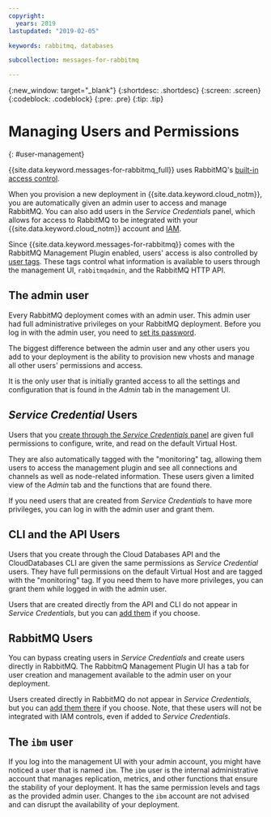 ```yaml
---
copyright:
  years: 2019
lastupdated: "2019-02-05"

keywords: rabbitmq, databases

subcollection: messages-for-rabbitmq

---
```


{:new_window: target="_blank"}
{:shortdesc: .shortdesc}
{:screen: .screen}
{:codeblock: .codeblock}
{:pre: .pre}
{:tip: .tip}


# Managing Users and Permissions
{: #user-management}

{{site.data.keyword.messages-for-rabbitmq_full}} uses RabbitMQ's [built-in access control](https://www.rabbitmq.com/access-control.html#permissions). 

When you provision a new deployment in {{site.data.keyword.cloud_notm}}, you are automatically given an admin user to access and manage RabbitMQ. You can also add users in the _Service Credentials_ panel, which allows for access to RabbitMQ to be integrated with your {{site.data.keyword.cloud_notm}} account and [IAM](/docs/messages-for-rabbitmq?topic=cloud-databases-iam).

Since {{site.data.keyword.messages-for-rabbitmq}} comes with the RabbitMQ Management Plugin enabled, users' access is also controlled by [user tags](https://www.rabbitmq.com/management.html#permissions). These tags control what information is available to users through the management UI, `rabbitmqadmin`, and the RabbitMQ HTTP API.

## The admin user

Every RabbitMQ deployment comes with an admin user. This admin user had full administrative privileges on your RabbitMQ deployment. Before you log in with the admin user, you need to [set its password](/docs/messages-for-rabbitmq?topic=messages-for-rabbitmq-admin-password).

The biggest difference between the admin user and any other users you add to your deployment is the ability to provision new vhosts and manage all other users' permissions and access. 

It is the only user that is initially granted access to all the settings and configuration that is found in the _Admin_ tab in the management UI. 

## _Service Credential_ Users

Users that you [create through the _Service Credentials_ panel](/docs/messages-for-rabbitmq?topic=messages-for-rabbitmq-connection-strings#generating-connection-strings-from-service-credentials) are given full permissions to configure, write, and read on the default Virtual Host.  

They are also automatically tagged with the "monitoring" tag, allowing them users to access the management plugin and see all connections and channels as well as node-related information. These users given a limited view of the _Admin_ tab and the functions that are found there. 

If you need users that are created from _Service Credentials_ to have more privileges, you can log in with the admin user and grant them.

## CLI and the API Users

Users that you create through the Cloud Databases API and the CloudDatabases CLI are given the same permissions as _Service Credential_ users. They have full permissions on the default Virtual Host and are tagged with the "monitoring" tag. If you need them to have more privileges, you can grant them while logged in with the admin user.

Users that are created directly from the API and CLI do not appear in _Service Credentials_, but you can [add them](/docs/databases-for-postgresql?topic=databases-for-postgresql-connection-strings#generating-service-credentials-for-existing-users) if you choose.

## RabbitMQ Users

You can bypass creating users in _Service Credentials_ and create users directly in RabbitMQ. The RabbitmQ Management Plugin UI has a tab for user creation and management available to the admin user on your deployment.

Users created directly in RabbitMQ do not appear in _Service Credentials_, but you can [add them there](/docs/messages-for-rabbitmq?topic=messages-for-rabbitmq-connection-strings#generating-service-credentials-for-existing-users) if you choose. Note, that these users will not be integrated with IAM controls, even if added to _Service Credentials_.

## The `ibm` user

If you log into the management UI with your admin account, you might have noticed a user that is named `ibm`. The `ibm` user is the internal administrative account that manages replication, metrics, and other functions that ensure the stability of your deployment. It has the same permission levels and tags as the provided admin user. Changes to the `ibm` account are not advised and can disrupt the availability of your deployment.